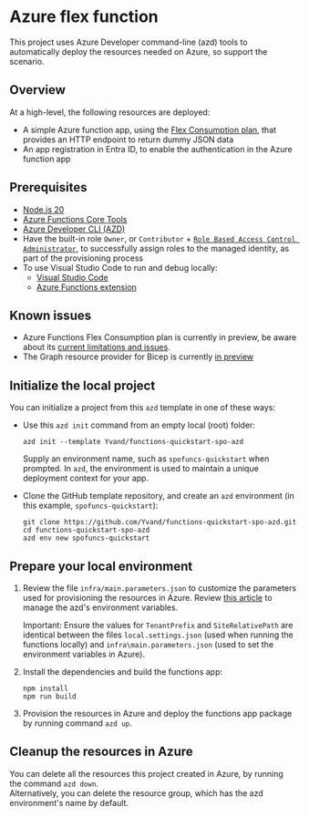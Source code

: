 # Azure flex function

This project uses Azure Developer command-line (azd) tools to automatically deploy the resources needed on Azure, so support the scenario.

## Overview

At a high-level, the following resources are deployed:

- A simple Azure function app, using the [Flex Consumption plan](https://learn.microsoft.com/en-us/azure/azure-functions/flex-consumption-plan), that provides an HTTP endpoint to return dummy JSON data
- An app registration in Entra ID, to enable the authentication in the Azure function app

## Prerequisites

+ [Node.js 20](https://www.nodejs.org/)
+ [Azure Functions Core Tools](https://learn.microsoft.com/azure/azure-functions/functions-run-local?pivots=programming-language-typescript#install-the-azure-functions-core-tools)
+ [Azure Developer CLI (AZD)](https://learn.microsoft.com/azure/developer/azure-developer-cli/install-azd)
+ Have the built-in role `Owner`, or `Contributor` + [`Role Based Access Control Administrator`](https://learn.microsoft.com/en-us/azure/role-based-access-control/built-in-roles/privileged#role-based-access-control-administrator), to successfully assign roles to the managed identity, as part of the provisioning process
+ To use Visual Studio Code to run and debug locally:
  + [Visual Studio Code](https://code.visualstudio.com/)
  + [Azure Functions extension](https://marketplace.visualstudio.com/items?itemName=ms-azuretools.vscode-azurefunctions)

## Known issues

- Azure Functions Flex Consumption plan is currently in preview, be aware about its [current limitations and issues](https://learn.microsoft.com/en-us/azure/azure-functions/flex-consumption-plan#considerations).
- The Graph resource provider for Bicep is currently [in preview](https://learn.microsoft.com/en-us/graph/templates/quickstart-create-bicep-interactive-mode?tabs=CLI)

## Initialize the local project

You can initialize a project from this `azd` template in one of these ways:

+ Use this `azd init` command from an empty local (root) folder:

    ```shell
    azd init --template Yvand/functions-quickstart-spo-azd
    ```

    Supply an environment name, such as `spofuncs-quickstart` when prompted. In `azd`, the environment is used to maintain a unique deployment context for your app.

+ Clone the GitHub template repository, and create an `azd` environment (in this example, `spofuncs-quickstart`):

    ```shell
    git clone https://github.com/Yvand/functions-quickstart-spo-azd.git
    cd functions-quickstart-spo-azd
    azd env new spofuncs-quickstart
    ```

## Prepare your local environment

1. Review the file `infra/main.parameters.json` to customize the parameters used for provisioning the resources in Azure. Review [this article](https://learn.microsoft.com/en-us/azure/developer/azure-developer-cli/manage-environment-variables) to manage the azd's environment variables.

   Important: Ensure the values for `TenantPrefix` and `SiteRelativePath` are identical between the files `local.settings.json` (used when running the functions locally) and `infra\main.parameters.json` (used to set the environment variables in Azure).

1. Install the dependencies and build the functions app:

   ```shell
   npm install
   npm run build
   ```

1. Provision the resources in Azure and deploy the functions app package by running command `azd up`.

## Cleanup the resources in Azure

You can delete all the resources this project created in Azure, by running the command `azd down`.  
Alternatively, you can delete the resource group, which has the azd environment's name by default.
